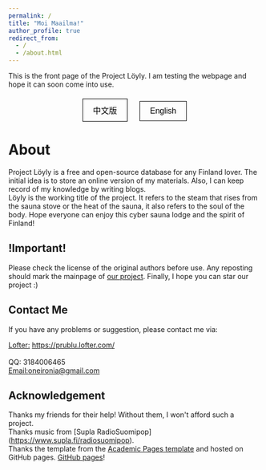 ```yaml
---
permalink: /
title: "Moi Maailma!"
author_profile: true
redirect_from: 
  - /
  - /about.html
---
```


This is the front page of the Project Löyly. I am testing the webpage and hope it can soon come into use.

<style>
  .lang-button {
    display: inline-block;
    margin: 0 10px;
    padding: 10px 20px;
    background: none;
    border: 1px solid #000;
    text-align: center;
    cursor: pointer;
    outline: none;
    font-size: 16px;
    color: #000;
  }

  .lang-button:hover {
    border-color: #555;
  }

  .lang-buttons {
    text-align: center;
    margin-top: 20px;
  }
</style>

<div class="lang-buttons">
  <button class="lang-button" onclick="window.location.href='/zh'">中文版</button>
  <button class="lang-button" onclick="window.location.href='/'">English</button>
</div>

About
======
Project Löyly is a free and open-source database for any Finland lover. The initial idea is to store an online version of my materials. Also, I can keep record of my knowledge by writing blogs. <br />
Löyly is the working title of the project. It refers to the steam that rises from the sauna stove or the heat of the sauna, it also refers to the soul of the body. Hope everyone can enjoy this cyber sauna lodge and the spirit of Finland!

!Important!
------
Please check the license of the original authors before use. Any reposting should mark the mainpage of [our project](https://project-loyly.github.io/). Finally, I hope you can star our project :)

Contact Me
------
If you have any problems or suggestion, please contact me via:
<!-- TODO: update in sidebar -->
[Lofter:](https://prublu.lofter.com/) https://prublu.lofter.com/<br />
<br />
QQ: 3184006465<br />
[Email:](mailto:oneironia@gmail.com)oneironia@gmail.com

Acknowledgement
------
Thanks my friends for their help! Without them, I won't afford such a project.<br />
Thanks music from [Supla RadioSuomipop] (https://www.supla.fi/radiosuomipop).<br />
Thanks the template from the [Academic Pages template](https://github.com/academicpages/academicpages.github.io) and hosted on GitHub pages. [GitHub pages](https://pages.github.com)!

